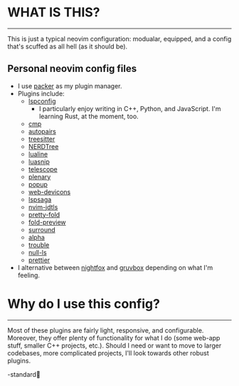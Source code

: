 # WHAT IS THIS?

---

This is just a typical neovim configuration: modualar, equipped, and a config that's scuffed as all hell (as it should be).

## Personal neovim config files

- I use [packer](https://github.com/wbthomason/packer.nvim) as my plugin manager.
- Plugins include:
  - [lspconfig](https://github.com/neovim/nvim-lspconfig)
    - I particularly enjoy writing in C++, Python, and JavaScript. I'm learning Rust, at the moment, too.
  - [cmp](https://github.com/hrsh7th/cmp-nvim-lsp)
  - [autopairs](https://github.com/windwp/nvim-autopairs)
  - [treesitter](https://github.com/nvim-treesitter/nvim-treesitter)
  - [NERDTree](https://github.com/preservim/nerdtree)
  - [lualine](https://github.com/nvim-lualine/lualine.nvim)
  - [luasnip](https://github.com/L3MON4D3/LuaSnip)
  - [telescope](https://github.com/nvim-telescope/telescope.nvim)
  - [plenary](https://github.com/nvim-lua/plenary.nvim)
  - [popup](https://github.com/nvim-lua/popup.nvim)
  - [web-devicons](https://github.com/kyazdani42/nvim-web-devicons)
  - [lspsaga](https://github.com/glepnir/lspsaga.nvim)
  - [nvim-jdtls](https://github.com/mfussenegger/nvim-jdtls)
  - [pretty-fold](https://github.com/anuvyklack/pretty-fold.nvim)
  - [fold-preview](https://github.com/anuvyklack/fold-preview.nvim)
  - [surround](https://github.com/tpope/vim-surround)
  - [alpha](https://github.com/goolord/alpha-nvim)
  - [trouble](https://github.com/folke/trouble.nvim)
  - [null-ls](https://github.com/jose-elias-alvarez/null-ls.nvim)
  - [prettier](https://github.com/MunifTanjim/prettier.nvim)
- I alternative between [nightfox](https://github.com/EdenEast/nightfox.nvim) and [gruvbox](https://github.com/morhetz/gruvbox) depending on what I'm feeling.

# Why do I use this config?

---

Most of these plugins are fairly light, responsive, and configurable. Moreover, they offer plenty of functionality for what I do (some web-app stuff, smaller C++ projects, etc.). Should I need or want to move to larger codebases, more complicated projects, I'll look towards other robust plugins.

-standard:robot:
